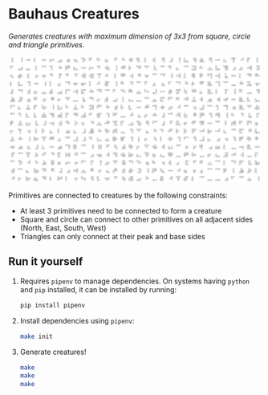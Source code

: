 # Bauhaus Creatures

*Generates creatures with maximum dimension of 3x3 from square, circle and triangle primitives.*

![Bauhaus Creatures made from squares, circles and triangles](32x16x1552516276.png)

Primitives are connected to creatures by the following constraints:

* At least 3 primitives need to be connected to form a creature
* Square and circle can connect to other primitives on all adjacent sides (North, East, South, West)
* Triangles can only connect at their peak and base sides

## Run it yourself

1. Requires `pipenv` to manage dependencies. On systems having `python` and `pip` installed, it can be installed by running:

    ```bash
    pip install pipenv
    ```

2. Install dependencies using `pipenv`:

    ```bash
    make init
    ```

3. Generate creatures!

    ```bash
    make
    make
    make
    ```
